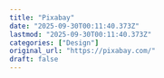 ```yaml
---
title: "Pixabay"
date: "2025-09-30T00:11:40.373Z"
lastmod: "2025-09-30T00:11:40.373Z"
categories: ["Design"]
original_url: "https://pixabay.com/"
draft: false
---
```

